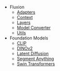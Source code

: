 * <code class="doc-symbol doc-symbol-nav doc-symbol-module"></code> Fluxion
    * [<code class="doc-symbol doc-symbol-nav doc-symbol-module"></code> Adapters](fluxion/adapters.md)
    * [<code class="doc-symbol doc-symbol-nav doc-symbol-module"></code> Context](fluxion/context.md)
    * [<code class="doc-symbol doc-symbol-nav doc-symbol-module"></code> Layers](fluxion/layers.md)
    * [<code class="doc-symbol doc-symbol-nav doc-symbol-module"></code> Model Converter](fluxion/model_converter.md)
    * [<code class="doc-symbol doc-symbol-nav doc-symbol-module"></code> Utils](fluxion/utils.md)
* <code class="doc-symbol doc-symbol-nav doc-symbol-module"></code> Foundation Models
    * [<code class="doc-symbol doc-symbol-nav doc-symbol-module"></code> CLIP](foundationals/clip.md)
    * [<code class="doc-symbol doc-symbol-nav doc-symbol-module"></code> DINOv2](foundationals/dinov2.md)
    * [<code class="doc-symbol doc-symbol-nav doc-symbol-module"></code> Latent Diffusion](foundationals/latent_diffusion.md)
    * [<code class="doc-symbol doc-symbol-nav doc-symbol-module"></code> Segment Anything](foundationals/segment_anything.md)
    * [<code class="doc-symbol doc-symbol-nav doc-symbol-module"></code> Swin Transformers](foundationals/swin.md)
